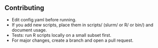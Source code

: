 Contributing
------------
- Edit config.yaml before running.
- If you add new scripts, place them in scripts/ (slurm/ or R/ or bin/) and document usage.
- Tests: run R scripts locally on a small subset first.
- For major changes, create a branch and open a pull request.
